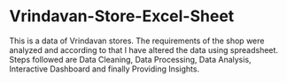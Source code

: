 # Vrindavan-Store-Excel-Sheet
This is a data of Vrindavan stores. The requirements of the shop were analyzed and according to that I have altered the data using spreadsheet. 
Steps followed are Data Cleaning, Data Processing, Data Analysis, Interactive Dashboard and finally Providing Insights. 
